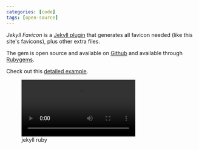 ```yaml
---
categories: [code]
tags: [open-source]
---
```

<dfn>Jekyll Favicon</dfn> is a [Jekyll plugin](https://jekyllrb.com/docs/plugins/) that generates all favicon needed (like this site's favicons), plus other extra files.

The gem is open source and available on [Github](https://github.com/afaundez/jekyll-favicon) and available through [Rubygems](https://rubygems.org/gems/jekyll-favicon).

Check out this [detailed example](https://afaundez.gitlab.io/jekyll-favicon-example/).

<figure class='gallery'>
  <video autoplay loop>
    <source src='/assets/posts/jekyll-favicon/04.mp4' type='video/mp4'>
  </video>
  <figcaption class='badges'>
    <span class='badge badge--jekyll_small'>jekyll</span>
    <span class='badge badge--ruby'>ruby</span>
  </figcaption>
</figure>
